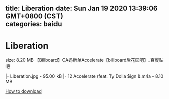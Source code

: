 
title: Liberation
date: Sun Jan 19 2020 13:39:06 GMT+0800 (CST)    
categories: baidu
---

# Liberation
size: 8.20 MB
 【Billboard】CA妈新单Accelerate【billboard后花园吧】_百度贴吧
 
|- Liberation.jpg - 95.00 kB
|- 12 Accelerate (feat. Ty Dolla $ign &.m4a - 8.10 MB

[How to download](https://bpcam.bemobtrk.com/go/2ceec3aa-1ca2-46d6-b9ff-aaa5c184517c?jno=404)